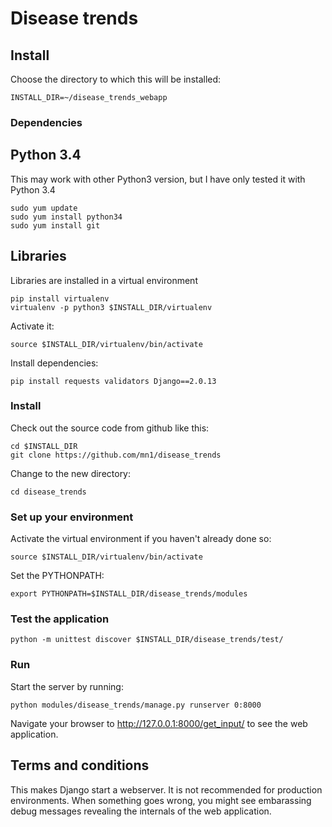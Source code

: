 # Disease trends

## Install

Choose the directory to which this will be installed:

    INSTALL_DIR=~/disease_trends_webapp

### Dependencies

## Python 3.4

This may work with other Python3 version, but I have only tested it with Python 3.4

    sudo yum update
    sudo yum install python34
    sudo yum install git

## Libraries

Libraries are installed in a virtual environment

    pip install virtualenv
    virtualenv -p python3 $INSTALL_DIR/virtualenv

Activate it:

    source $INSTALL_DIR/virtualenv/bin/activate

Install dependencies:

    pip install requests validators Django==2.0.13

### Install

Check out the source code from github like this:

    cd $INSTALL_DIR
    git clone https://github.com/mn1/disease_trends

Change to the new directory:

    cd disease_trends

### Set up your environment

Activate the virtual environment if you haven't already done so:

    source $INSTALL_DIR/virtualenv/bin/activate

Set the PYTHONPATH:

    export PYTHONPATH=$INSTALL_DIR/disease_trends/modules

### Test the application

    python -m unittest discover $INSTALL_DIR/disease_trends/test/

### Run

Start the server by running:

    python modules/disease_trends/manage.py runserver 0:8000

Navigate your browser to http://127.0.0.1:8000/get_input/ to see the web application.

## Terms and conditions

This makes Django start a webserver. It is not recommended for production environments. When something goes wrong, you might see embarassing debug messages revealing the internals of the web application.



